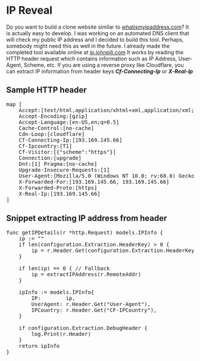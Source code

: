 # IP Reveal

Do you want to build a clone website similar to [whatismyipaddress.com](https://whatismyipaddress.com)?
It is actually easy to develop. I was working on an automated DNS client that will check my public IP address and
I decided to build this tool. Perhaps, somebody might need this as well in the future. I already made the completed tool
available online at [ip.johnpili.com](https://ip.johnpili.com)
It works by reading the HTTP header request which contains information such as IP Address, User-Agent, Scheme, etc.
If you are using a reverse proxy like Cloudflare, you can extract IP information from header keys ***Cf-Connecting-Ip***
or ***X-Real-Ip***

## Sample HTTP header

<pre>
map [
    Accept:[text/html,application/xhtml+xml,application/xml;q=0.9,*/*;q=0.8]
    Accept-Encoding:[gzip] 
    Accept-Language:[en-US,en;q=0.5] 
    Cache-Control:[no-cache]
    Cdn-Loop:[cloudflare] 
    Cf-Connecting-Ip:[193.169.145.66] 
    Cf-Ipcountry:[T1] 
    Cf-Visitor:[{"scheme":"https"}] 
    Connection:[upgrade] 
    Dnt:[1] Pragma:[no-cache] 
    Upgrade-Insecure-Requests:[1] 
    User-Agent:[Mozilla/5.0 (Windows NT 10.0; rv:68.0) Gecko/20100101 Firefox/68.0] 
    X-Forwarded-For:[193.169.145.66, 193.169.145.66] 
    X-Forwarded-Proto:[https] 
    X-Real-Ip:[193.169.145.66]
]
</pre>

## Snippet extracting IP address from header

<pre>
func getIPDetails(r *http.Request) models.IPInfo {
	ip := ""
	if len(configuration.Extraction.HeaderKey) > 0 {
		ip = r.Header.Get(configuration.Extraction.HeaderKey) // Extract IP from header because we are using reverse proxy example X-Real-Ip
	}

	if len(ip) == 0 { // Fallback
		ip = extractIPAddress(r.RemoteAddr)
	}

	ipInfo := models.IPInfo{
		IP:        ip,
		UserAgent: r.Header.Get("User-Agent"),
		IPCountry: r.Header.Get("CF-IPCountry"),
	}

	if configuration.Extraction.DebugHeader {
		log.Print(r.Header)
	}
	return ipInfo
}
</pre>
